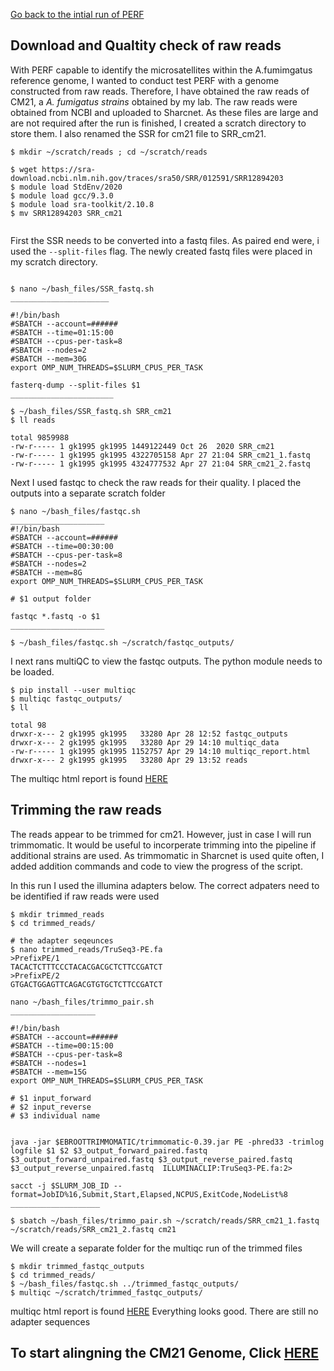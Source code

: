 [Go back to the intial run of PERF](https://github.com/GregK10/GK_722_project/blob/main/1_Perf_and_the_reference_genome.md)

## Download and Qualtity check of raw reads

With PERF capable to identify the microsatellites within the A.fumimgatus reference genome, I wanted to conduct test PERF with a genome constructed from raw reads.
Therefore, I have obtained the raw reads of CM21, a _A. fumigatus strains_ obtained by my lab. The raw reads were obtained from NCBI and uploaded to Sharcnet. As these files are large and are not required after the run is finished, I created a scratch directory to store them. I also renamed the SSR for cm21 file to SRR_cm21.

```{bash}
$ mkdir ~/scratch/reads ; cd ~/scratch/reads
 
$ wget https://sra-download.ncbi.nlm.nih.gov/traces/sra50/SRR/012591/SRR12894203
$ module load StdEnv/2020
$ module load gcc/9.3.0
$ module load sra-toolkit/2.10.8
$ mv SRR12894203 SRR_cm21
 
```
 
First the SSR needs to be converted into a fastq files. As paired end were, i used the ```--split-files``` flag. The newly created fastq files were placed in my scratch directory.

```{bash}

$ nano ~/bash_files/SSR_fastq.sh
______________________

#!/bin/bash
#SBATCH --account=######
#SBATCH --time=01:15:00
#SBATCH --cpus-per-task=8
#SBATCH --nodes=2
#SBATCH --mem=30G
export OMP_NUM_THREADS=$SLURM_CPUS_PER_TASK

fasterq-dump --split-files $1
_______________________

$ ~/bash_files/SSR_fastq.sh SRR_cm21
$ ll reads

total 9859988
-rw-r----- 1 gk1995 gk1995 1449122449 Oct 26  2020 SRR_cm21
-rw-r----- 1 gk1995 gk1995 4322705158 Apr 27 21:04 SRR_cm21_1.fastq
-rw-r----- 1 gk1995 gk1995 4324777532 Apr 27 21:04 SRR_cm21_2.fastq

```

Next I used fastqc to check the raw reads for their quality. I placed the outputs into a separate scratch folder

```{bash}
$ nano ~/bash_files/fastqc.sh
_____________________
#!/bin/bash
#SBATCH --account=######
#SBATCH --time=00:30:00
#SBATCH --cpus-per-task=8
#SBATCH --nodes=2
#SBATCH --mem=8G
export OMP_NUM_THREADS=$SLURM_CPUS_PER_TASK

# $1 output folder

fastqc *.fastq -o $1
_____________________

$ ~/bash_files/fastqc.sh ~/scratch/fastqc_outputs/

```

I next rans multiQC to view the fastqc outputs. The python module needs to be loaded.
```{bash}
$ pip install --user multiqc
$ multiqc fastqc_outputs/
$ ll

total 98
drwxr-x--- 2 gk1995 gk1995   33280 Apr 28 12:52 fastqc_outputs
drwxr-x--- 2 gk1995 gk1995   33280 Apr 29 14:10 multiqc_data
-rw-r----- 1 gk1995 gk1995 1152757 Apr 29 14:10 multiqc_report.html
drwxr-x--- 2 gk1995 gk1995   33280 Apr 29 13:52 reads
```
The multiqc html report is found [HERE](https://rpubs.com/Greg1995/multiqc_cm21_raw)

## Trimming the raw reads

The reads appear to be trimmed for cm21. However, just in case I will run trimmomatic. It would be useful to incorperate trimming into the pipeline if additional strains are used. As trimmomatic in Sharcnet is used quite often, I added addition commands and code to view the progress of the script. 

In this run I used the illumina adapters below. The correct adpaters need to be identified if raw reads were used


```{bash}
$ mkdir trimmed_reads
$ cd trimmed_reads/

# the adapter seqeunces
$ nano trimmed_reads/TruSeq3-PE.fa
>PrefixPE/1
TACACTCTTTCCCTACACGACGCTCTTCCGATCT
>PrefixPE/2
GTGACTGGAGTTCAGACGTGTGCTCTTCCGATCT

nano ~/bash_files/trimmo_pair.sh
___________________

#!/bin/bash
#SBATCH --account=######
#SBATCH --time=00:15:00
#SBATCH --cpus-per-task=8
#SBATCH --nodes=1
#SBATCH --mem=15G
export OMP_NUM_THREADS=$SLURM_CPUS_PER_TASK

# $1 input_forward
# $2 input_reverse
# $3 individual name


java -jar $EBROOTTRIMMOMATIC/trimmomatic-0.39.jar PE -phred33 -trimlog logfile $1 $2 $3_output_forward_paired.fastq $3_output_forward_unpaired.fastq $3_output_reverse_paired.fastq  $3_output_reverse_unpaired.fastq  ILLUMINACLIP:TruSeq3-PE.fa:2>

sacct -j $SLURM_JOB_ID --format=JobID%16,Submit,Start,Elapsed,NCPUS,ExitCode,NodeList%8
____________________

$ sbatch ~/bash_files/trimmo_pair.sh ~/scratch/reads/SRR_cm21_1.fastq ~/scratch/reads/SRR_cm21_2.fastq cm21
```


We will create a separate folder for the multiqc run of the trimmed files

```{bash}
$ mkdir trimmed_fastqc_outputs
$ cd trimmed_reads/
$ ~/bash_files/fastqc.sh ../trimmed_fastqc_outputs/
$ multiqc ~/scratch/trimmed_fastqc_outputs/

```

multiqc html report is found [HERE](https://rpubs.com/Greg1995/CM21_multiqc_trimmed)
Everything looks good. There are still no adapter sequences

## To start alingning the CM21 Genome, Click [HERE](https://github.com/GregK10/GK_722_project/blob/main/3_Genome_Alignment_and_Consensus.md)





















